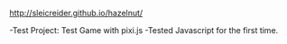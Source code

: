 http://sleicreider.github.io/hazelnut/

-Test Project: Test Game with pixi.js
-Tested Javascript for the first time.
